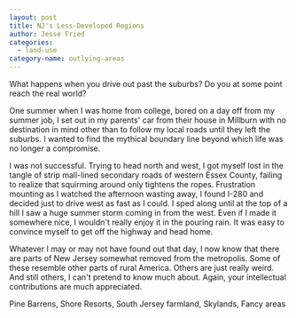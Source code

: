 ```yaml
---
layout: post
title: NJ's Less-Developed Regions
author: Jesse Fried
categories:
  - land-use
category-name: outlying-areas
---
```


What happens when you drive out past the suburbs? Do you at some point reach the real world? 

One summer when I was home from college, bored on a day off from my summer job, I set out in my parents' car from their house in Millburn with no destination in mind other than to follow my local roads until they left the suburbs. I wanted to find the mythical boundary line beyond which life was no longer a compromise. 

I was not successful. Trying to head north and west, I got myself lost in the tangle of strip mall-lined secondary roads of western Essex County, failing to realize that squirming around only tightens the ropes. Frustration mounting as I watched the afternoon wasting away, I found I-280 and decided just to drive west as fast as I could. I sped along until at the top of a hill I saw a huge summer storm coming in from the west. Even if I made it somewhere nice, I wouldn't really enjoy it in the pouring rain. It was easy to convince myself to get off the highway and head home. 

Whatever I may or may not have found out that day, I now know that there are parts of New Jersey somewhat removed from the metropolis. Some of these resemble other parts of rural America. Others are just really weird. And still others, I can't pretend to know much about. Again, your intellectual contributions are much appreciated.




Pine Barrens, Shore Resorts, South Jersey farmland, Skylands, Fancy areas